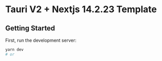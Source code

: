 # Tauri V2 + Nextjs 14.2.23 Template

## Getting Started

First, run the development server:

```bash
yarn dev
# or
```
